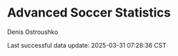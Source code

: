 # Advanced Soccer Statistics
Denis Ostroushko

<!-- gfm -->

Last successful data update: 2025-03-31 07:28:36 CST
